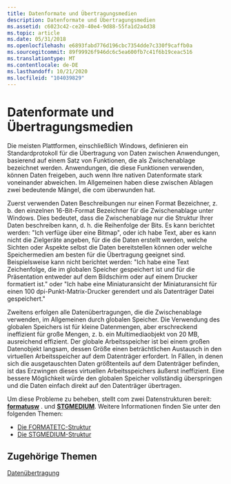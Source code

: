 ```yaml
---
title: Datenformate und Übertragungsmedien
description: Datenformate und Übertragungsmedien
ms.assetid: c6023c42-ce20-40e4-9d88-55fa1d2a4d38
ms.topic: article
ms.date: 05/31/2018
ms.openlocfilehash: e6893fabd776d196cbc7354dde7c330f9caffb0a
ms.sourcegitcommit: 89f99926f946dc6c5ea600fb7c41f6b19ceac516
ms.translationtype: MT
ms.contentlocale: de-DE
ms.lasthandoff: 10/21/2020
ms.locfileid: "104039829"
---
```

# <a name="data-formats-and-transfer-media"></a>Datenformate und Übertragungsmedien

Die meisten Plattformen, einschließlich Windows, definieren ein Standardprotokoll für die Übertragung von Daten zwischen Anwendungen, basierend auf einem Satz von Funktionen, die als Zwischenablage bezeichnet werden. Anwendungen, die diese Funktionen verwenden, können Daten freigeben, auch wenn Ihre nativen Datenformate stark voneinander abweichen. Im Allgemeinen haben diese zwischen Ablagen zwei bedeutende Mängel, die com überwunden hat.

Zuerst verwenden Daten Beschreibungen nur einen Format Bezeichner, z. b. den einzelnen 16-Bit-Format Bezeichner für die Zwischenablage unter Windows. Dies bedeutet, dass die Zwischenablage nur die Struktur Ihrer Daten beschreiben kann, d. h. die Reihenfolge der Bits. Es kann berichtet werden: "Ich verfüge über eine Bitmap", oder ich habe Text, aber es kann nicht die Zielgeräte angeben, für die die Daten erstellt werden, welche Sichten oder Aspekte selbst die Daten bereitstellen können oder welche Speichermedien am besten für die Übertragung geeignet sind. Beispielsweise kann nicht berichtet werden: "Ich habe eine Text Zeichenfolge, die im globalen Speicher gespeichert ist und für die Präsentation entweder auf dem Bildschirm oder auf einem Drucker formatiert ist." oder "Ich habe eine Miniaturansicht der Miniaturansicht für einen 100 dpi-Punkt-Matrix-Drucker gerendert und als Datenträger Datei gespeichert."

Zweitens erfolgen alle Datenübertragungen, die die Zwischenablage verwenden, im Allgemeinen durch globalen Speicher. Die Verwendung des globalen Speichers ist für kleine Datenmengen, aber erschreckend ineffizient für große Mengen, z. b. ein Multimediaobjekt von 20 MB, ausreichend effizient. Der globale Arbeitsspeicher ist bei einem großen Datenobjekt langsam, dessen Größe einen beträchtlichen Austausch in den virtuellen Arbeitsspeicher auf dem Datenträger erfordert. In Fällen, in denen sich die ausgetauschten Daten größtenteils auf dem Datenträger befinden, ist das Erzwingen dieses virtuellen Arbeitsspeichers äußerst ineffizient. Eine bessere Möglichkeit würde den globalen Speicher vollständig überspringen und die Daten einfach direkt auf den Datenträger übertragen.

Um diese Probleme zu beheben, stellt com zwei Datenstrukturen bereit: [**formatusw**](/windows/win32/api/objidl/ns-objidl-formatetc) . und [**STGMEDIUM**](/windows/win32/api/objidl/ns-objidl-ustgmedium-r1). Weitere Informationen finden Sie unter den folgenden Themen:

-   [Die FORMATETC-Struktur](the-formatetc-structure.md)
-   [Die STGMEDIUM-Struktur](the-stgmedium-structure.md)

## <a name="related-topics"></a>Zugehörige Themen

<dl> <dt>

[Datenübertragung](data-transfer.md)
</dt> </dl>

 

 




